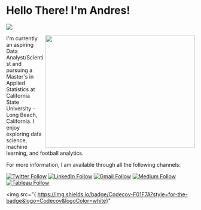 # Hello There! I'm Andres!

![](https://komarev.com/ghpvc/?username=your-github-OKcomputer626&style=flat-square)

<img align="right" width="400" height="300" src="https://img.i-scmp.com/cdn-cgi/image/fit=contain,width=1098,format=auto/sites/default/files/styles/1200x800/public/d8/images/methode/2019/05/16/af330f24-777d-11e9-933d-71f872cf659b_image_hires_161624.jpg?itok=SVoJEL7L&v=1557994593">

I'm currently an aspiring Data Analyst/Scientist and pursuing a Master's in Applied Statistics at California State University - Long Beach, California. I enjoy exploring data science, machine learning, and football analytics. 

For more information, I am available through all the following channels:

[![Twitter Follow](https://img.shields.io/badge/Twitter-1DA1F2?style=for-the-badge&logo=twitter&logoColor=white)](https://twitter.com/AndresAnalytics)
[![LinkedIn Follow](https://img.shields.io/badge/LinkedIn-0077B5?style=for-the-badge&logo=linkedin&logoColor=white)](https://www.linkedin.com/in/andresgonzalez26/)
[![Gmail Follow](https://img.shields.io/badge/Gmail-D14836?style=for-the-badge&logo=gmail&logoColor=white)](mailto:gonzalez.andrespsg@gmail.com)
[![Medium Follow](https://img.shields.io/badge/Medium-12100E?style=for-the-badge&logo=medium&logoColor=white)](https://medium.com/@gonzalez_afc)
[![Tableau Follow](https://img.shields.io/badge/Tableau-E97627?style=for-the-badge&logo=Tableau&logoColor=white)](https://public.tableau.com/app/profile/andres.gonzalez2672)


<!---
OKcomputer626/OKcomputer626 is a ✨ special ✨ repository because its `README.md` (this file) appears on your GitHub profile.
You can click the Preview link to take a look at your changes.
--->

<img src="{	https://img.shields.io/badge/Codecov-F01F7A?style=for-the-badge&logo=Codecov&logoColor=white}"

